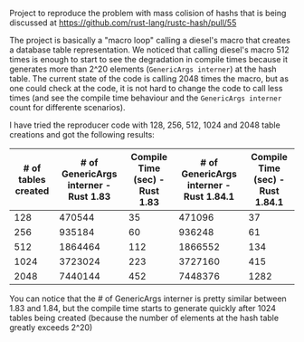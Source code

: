 Project to reproduce the problem with mass colision of hashs that is being discussed at https://github.com/rust-lang/rustc-hash/pull/55

The project is basically a "macro loop" calling a diesel's macro that creates a database table representation. We noticed that calling diesel's macro 512 times is enough to start to see the degradation in compile times because it generates more than 2^20 elements (`GenericArgs interner`) at the hash table.
The current state of the code is calling 2048 times the macro, but as one could check at the code, it is not hard to change the code to call less times (and see the compile time behaviour and the `GenericArgs interner` count for differente scenarios).

I have tried the reproducer code with 128, 256, 512, 1024 and 2048 table creations and got the following results:

| # of tables created | # of GenericArgs interner - Rust 1.83 | Compile Time (sec) - Rust 1.83 | # of GenericArgs interner - Rust 1.84.1 | Compile Time (sec) - Rust 1.84.1 |
| ------ | ---------- | ----- | ---------- | ------- |
| 128    | 470544     | 35    | 471096     | 37      |
| 256    | 935184     | 60    | 936248     | 61      |
| 512    | 1864464    | 112   | 1866552    | 134     |
| 1024   | 3723024    | 223   | 3727160    | 415     |
| 2048   | 7440144    | 452   | 7448376    | 1282    |

You can notice that the # of GenericArgs interner is pretty similar between 1.83 and 1.84, but the compile time starts to generate quickly after 1024 tables being created (because the number of elements at the hash table greatly exceeds 2^20)
